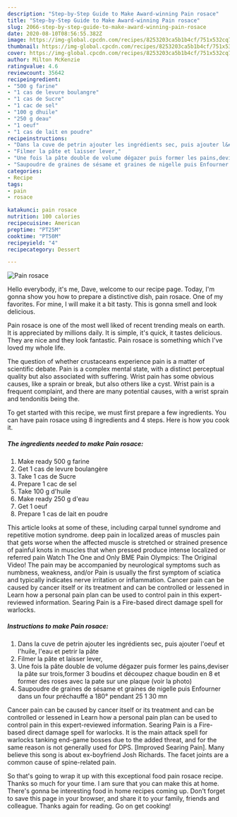 ```yaml
---
description: "Step-by-Step Guide to Make Award-winning Pain rosace"
title: "Step-by-Step Guide to Make Award-winning Pain rosace"
slug: 2066-step-by-step-guide-to-make-award-winning-pain-rosace
date: 2020-08-10T08:56:55.382Z
image: https://img-global.cpcdn.com/recipes/8253203ca5b1b4cf/751x532cq70/pain-rosace-photo-principale-de-la-recette.jpg
thumbnail: https://img-global.cpcdn.com/recipes/8253203ca5b1b4cf/751x532cq70/pain-rosace-photo-principale-de-la-recette.jpg
cover: https://img-global.cpcdn.com/recipes/8253203ca5b1b4cf/751x532cq70/pain-rosace-photo-principale-de-la-recette.jpg
author: Milton McKenzie
ratingvalue: 4.6
reviewcount: 35642
recipeingredient:
- "500 g farine"
- "1 cas de levure boulangre"
- "1 cas de Sucre"
- "1 cac de sel"
- "100 g dhuile"
- "250 g deau"
- "1 oeuf"
- "1 cas de lait en poudre"
recipeinstructions:
- "Dans la cuve de petrin ajouter les ingrédients sec, puis ajouter l&#39;oeuf et l&#39;huile, l&#39;eau et petrir la pâte"
- "Filmer la pâte et laisser lever,"
- "Une fois la pâte double de volume dégazer puis former les pains,deviser la pâte sur trois,former 3 boudins et découpez chaque boudin en 8 et former des roses avec la pate sur une plaque (voir la photo)"
- "Saupoudre de graines de sésame et graines de nigelle puis Enfourner dans un four préchauffé a 180° pendant 25 1 30 mn"
categories:
- Recipe
tags:
- pain
- rosace

katakunci: pain rosace 
nutrition: 100 calories
recipecuisine: American
preptime: "PT25M"
cooktime: "PT50M"
recipeyield: "4"
recipecategory: Dessert

---
```



![Pain rosace](https://img-global.cpcdn.com/recipes/8253203ca5b1b4cf/751x532cq70/pain-rosace-photo-principale-de-la-recette.jpg)

Hello everybody, it's me, Dave, welcome to our recipe page. Today, I'm gonna show you how to prepare a distinctive dish, pain rosace. One of my favorites. For mine, I will make it a bit tasty. This is gonna smell and look delicious.

Pain rosace is one of the most well liked of recent trending meals on earth. It is appreciated by millions daily. It is simple, it's quick, it tastes delicious. They are nice and they look fantastic. Pain rosace is something which I've loved my whole life.

The question of whether crustaceans experience pain is a matter of scientific debate. Pain is a complex mental state, with a distinct perceptual quality but also associated with suffering. Wrist pain has some obvious causes, like a sprain or break, but also others like a cyst. Wrist pain is a frequent complaint, and there are many potential causes, with a wrist sprain and tendonitis being the.


To get started with this recipe, we must first prepare a few ingredients. You can have pain rosace using 8 ingredients and 4 steps. Here is how you cook it.

<!--inarticleads1-->

##### The ingredients needed to make Pain rosace:

1. Make ready 500 g farine
1. Get 1 cas de levure boulangère
1. Take 1 cas de Sucre
1. Prepare 1 cac de sel
1. Take 100 g d&#39;huile
1. Make ready 250 g d&#39;eau
1. Get 1 oeuf
1. Prepare 1 cas de lait en poudre


This article looks at some of these, including carpal tunnel syndrome and repetitive motion syndrome. deep pain in localized areas of muscles pain that gets worse when the affected muscle is stretched or strained presence of painful knots in muscles that when pressed produce intense localized or referred pain Watch The One and Only BME Pain Olympics: The Original Video! The pain may be accompanied by neurological symptoms such as numbness, weakness, and/or Pain is usually the first symptom of sciatica and typically indicates nerve irritation or inflammation. Cancer pain can be caused by cancer itself or its treatment and can be controlled or lessened in Learn how a personal pain plan can be used to control pain in this expert-reviewed information. Searing Pain is a Fire-based direct damage spell for warlocks. 

<!--inarticleads2-->

##### Instructions to make Pain rosace:

1. Dans la cuve de petrin ajouter les ingrédients sec, puis ajouter l&#39;oeuf et l&#39;huile, l&#39;eau et petrir la pâte
1. Filmer la pâte et laisser lever,
1. Une fois la pâte double de volume dégazer puis former les pains,deviser la pâte sur trois,former 3 boudins et découpez chaque boudin en 8 et former des roses avec la pate sur une plaque (voir la photo)
1. Saupoudre de graines de sésame et graines de nigelle puis Enfourner dans un four préchauffé a 180° pendant 25 1 30 mn


Cancer pain can be caused by cancer itself or its treatment and can be controlled or lessened in Learn how a personal pain plan can be used to control pain in this expert-reviewed information. Searing Pain is a Fire-based direct damage spell for warlocks. It is the main attack spell for warlocks tanking end-game bosses due to the added threat, and for the same reason is not generally used for DPS. [Improved Searing Pain]. Many believe this song is about ex-boyfriend Josh Richards. The facet joints are a common cause of spine-related pain. 

So that's going to wrap it up with this exceptional food pain rosace recipe. Thanks so much for your time. I am sure that you can make this at home. There's gonna be interesting food in home recipes coming up. Don't forget to save this page in your browser, and share it to your family, friends and colleague. Thanks again for reading. Go on get cooking!
